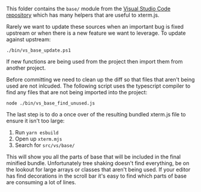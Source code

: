This folder contains the `base/` module from the [Visual Studio Code repository](https://github.com/microsoft/vscode) which has many helpers that are useful to xterm.js.

Rarely we want to update these sources when an important bug is fixed upstream or when there is a new feature we want to leverage. To update against upstream:

```
./bin/vs_base_update.ps1
```

If new functions are being used from the project then import them from another project.

Before committing we need to clean up the diff so that files that aren't being used are not inlcuded. The following script uses the typescript compiler to find any files that are not being imported into the project:

```
node ./bin/vs_base_find_unused.js
```

The last step is to do a once over of the resulting bundled xterm.js file to ensure it isn't too large:

1. Run `yarn esbuild`
2. Open up `xterm.mjs`
3. Search for `src/vs/base/`

This will show you all the parts of base that will be included in the final minified bundle. Unfortunately tree shaking doesn't find everything, be on the lookout for large arrays or classes that aren't being used. If your editor has find decorations in the scroll bar it's easy to find which parts of base are consuming a lot of lines.
